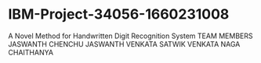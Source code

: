 # IBM-Project-34056-1660231008
A Novel Method for Handwritten Digit Recognition System
TEAM MEMBERS 
JASWANTH 
CHENCHU JASWANTH
VENKATA SATWIK
VENKATA NAGA CHAITHANYA
